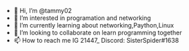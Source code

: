 - 👋 Hi, I’m @tammy02
- 👀 I’m interested in programation and networking
- 🌱 I’m currently learning about networking,Paython,Linux
- 💞️ I’m looking to collaborate on learn programming together
- 📫 How to reach me IG 21447_ Discord: SisterSpider#1638

<!---
tammy02/tammy02 is a ✨ special ✨ repository because its `README.md` (this file) appears on your GitHub profile.
You can click the Preview link to take a look at your changes.
--->
